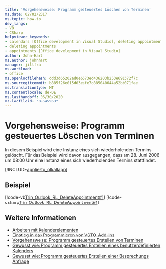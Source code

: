 ```yaml
---
title: 'Vorgehensweise: Programm gesteuertes Löschen von Terminen'
ms.date: 02/02/2017
ms.topic: how-to
dev_langs:
- VB
- CSharp
helpviewer_keywords:
- calendars [Office development in Visual Studio], deleting appointments
- deleting appointments
- appointments [Office development in Visual Studio]
author: John-Hart
ms.author: johnhart
manager: jillfra
ms.workload:
- office
ms.openlocfilehash: ddd3d65202ad0e6673ed436203b253e691372f7c
ms.sourcegitcommit: b885f26e015d03eafe7c885040644a52bb071fae
ms.translationtype: MT
ms.contentlocale: de-DE
ms.lasthandoff: 06/30/2020
ms.locfileid: "85545963"
---
```

# <a name="how-to-programmatically-delete-appointments"></a>Vorgehensweise: Programm gesteuertes Löschen von Terminen
  In diesem Beispiel wird eine Instanz eines sich wiederholenden Termins gelöscht. Für das Beispiel wird davon ausgegangen, dass am 28. Juni 2006 um 08:00 Uhr eine Instanz eines sich wiederholenden Termins stattfindet.

 [!INCLUDE[appliesto_olkallapp](../vsto/includes/appliesto-olkallapp-md.md)]

## <a name="example"></a>Beispiel
 [!code-vb[Trin_Outlook_RL_DeleteAppointment#1](../vsto/codesnippet/VisualBasic/Trin_Outlook_RL_DeleteAppointment/thisaddin.vb#1)]
 [!code-csharp[Trin_Outlook_RL_DeleteAppointment#1](../vsto/codesnippet/CSharp/Trin_Outlook_RL_DeleteAppointment/thisaddin.cs#1)]

## <a name="see-also"></a>Weitere Informationen
- [Arbeiten mit Kalenderelementen](../vsto/working-with-calendar-items.md)
- [Einstieg in das Programmieren von VSTO-Add-ins](../vsto/getting-started-programming-vsto-add-ins.md)
- [Vorgehensweise: Programm gesteuertes Erstellen von Terminen](../vsto/how-to-programmatically-create-appointments.md)
- [Gewusst wie: Programm gesteuertes Erstellen eines benutzerdefinierten Kalenders](../vsto/how-to-programmatically-create-a-custom-calendar.md)
- [Gewusst wie: Programm gesteuertes Erstellen einer Besprechungs Anfrage](../vsto/how-to-programmatically-create-a-meeting-request.md)
